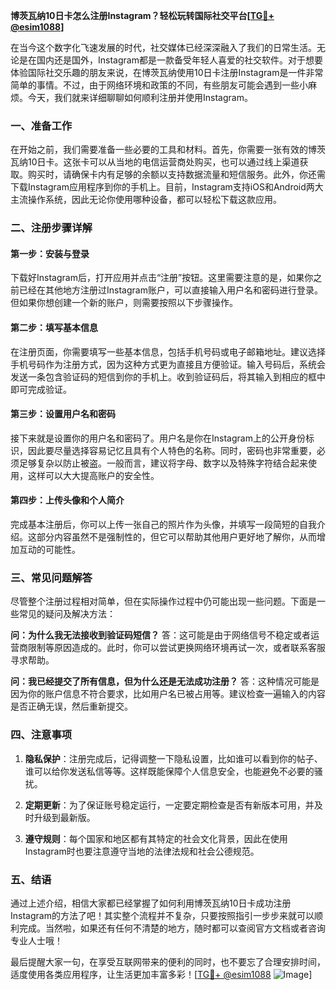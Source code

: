 **博茨瓦纳10日卡怎么注册Instagram？轻松玩转国际社交平台[[TG💪+ @esim1088](https://t.me/s/esim1088)]**

在当今这个数字化飞速发展的时代，社交媒体已经深深融入了我们的日常生活。无论是在国内还是国外，Instagram都是一款备受年轻人喜爱的社交软件。对于想要体验国际社交乐趣的朋友来说，在博茨瓦纳使用10日卡注册Instagram是一件非常简单的事情。不过，由于网络环境和政策的不同，有些朋友可能会遇到一些小麻烦。今天，我们就来详细聊聊如何顺利注册并使用Instagram。

### 一、准备工作

在开始之前，我们需要准备一些必要的工具和材料。首先，你需要一张有效的博茨瓦纳10日卡。这张卡可以从当地的电信运营商处购买，也可以通过线上渠道获取。购买时，请确保卡内有足够的余额以支持数据流量和短信服务。此外，你还需下载Instagram应用程序到你的手机上。目前，Instagram支持iOS和Android两大主流操作系统，因此无论你使用哪种设备，都可以轻松下载这款应用。

### 二、注册步骤详解

#### 第一步：安装与登录
下载好Instagram后，打开应用并点击“注册”按钮。这里需要注意的是，如果你之前已经在其他地方注册过Instagram账户，可以直接输入用户名和密码进行登录。但如果你想创建一个新的账户，则需要按照以下步骤操作。

#### 第二步：填写基本信息
在注册页面，你需要填写一些基本信息，包括手机号码或电子邮箱地址。建议选择手机号码作为注册方式，因为这种方式更为直接且方便验证。输入号码后，系统会发送一条包含验证码的短信到你的手机上。收到验证码后，将其输入到相应的框中即可完成验证。

#### 第三步：设置用户名和密码
接下来就是设置你的用户名和密码了。用户名是你在Instagram上的公开身份标识，因此要尽量选择容易记忆且具有个人特色的名称。同时，密码也非常重要，必须足够复杂以防止被盗。一般而言，建议将字母、数字以及特殊字符结合起来使用，这样可以大大提高账户的安全性。

#### 第四步：上传头像和个人简介
完成基本注册后，你可以上传一张自己的照片作为头像，并填写一段简短的自我介绍。这部分内容虽然不是强制性的，但它可以帮助其他用户更好地了解你，从而增加互动的可能性。

### 三、常见问题解答

尽管整个注册过程相对简单，但在实际操作过程中仍可能出现一些问题。下面是一些常见的疑问及解决方法：

**问：为什么我无法接收到验证码短信？**
答：这可能是由于网络信号不稳定或者运营商限制等原因造成的。此时，你可以尝试更换网络环境再试一次，或者联系客服寻求帮助。

**问：我已经提交了所有信息，但为什么还是无法成功注册？**
答：这种情况可能是因为你的账户信息不符合要求，比如用户名已被占用等。建议检查一遍输入的内容是否正确无误，然后重新提交。

### 四、注意事项

1. **隐私保护**：注册完成后，记得调整一下隐私设置，比如谁可以看到你的帖子、谁可以给你发送私信等等。这样既能保障个人信息安全，也能避免不必要的骚扰。
   
2. **定期更新**：为了保证账号稳定运行，一定要定期检查是否有新版本可用，并及时升级到最新版。

3. **遵守规则**：每个国家和地区都有其特定的社会文化背景，因此在使用Instagram时也要注意遵守当地的法律法规和社会公德规范。

### 五、结语

通过上述介绍，相信大家都已经掌握了如何利用博茨瓦纳10日卡成功注册Instagram的方法了吧！其实整个流程并不复杂，只要按照指引一步步来就可以顺利完成。当然啦，如果还有任何不清楚的地方，随时都可以查阅官方文档或者咨询专业人士哦！

最后提醒大家一句，在享受互联网带来的便利的同时，也不要忘了合理安排时间，适度使用各类应用程序，让生活更加丰富多彩！[[TG💪+ @esim1088](https://t.me/s/esim1088) ![Image](https://i.postimg.cc/4NQfJmqS/Snipaste-2025-05-13-00-14-12.png)]